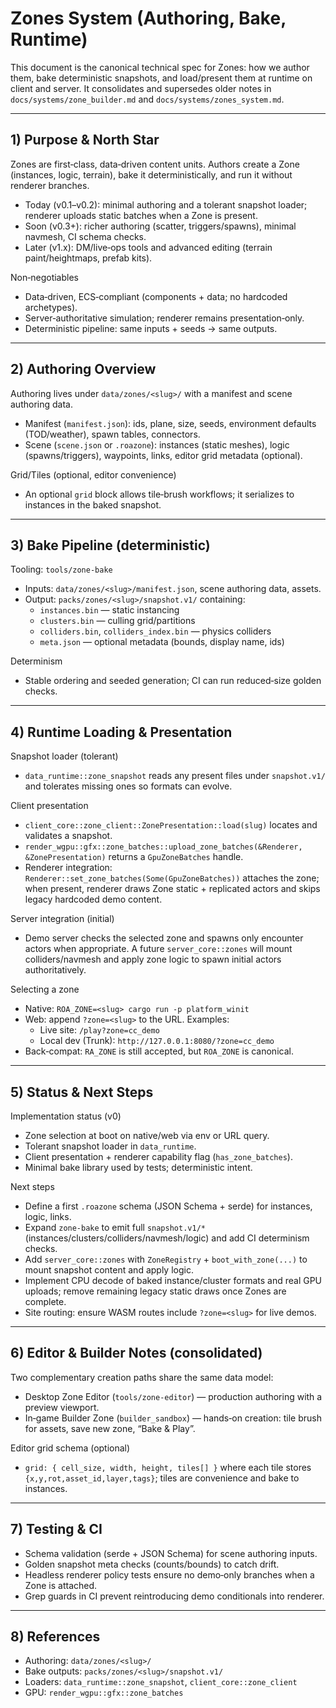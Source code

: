 # Zones System (Authoring, Bake, Runtime)

This document is the canonical technical spec for Zones: how we author them, bake deterministic snapshots, and load/present them at runtime on client and server. It consolidates and supersedes older notes in `docs/systems/zone_builder.md` and `docs/systems/zones_system.md`.

---

## 1) Purpose & North Star

Zones are first‑class, data‑driven content units. Authors create a Zone (instances, logic, terrain), bake it deterministically, and run it without renderer branches.

- Today (v0.1–v0.2): minimal authoring and a tolerant snapshot loader; renderer uploads static batches when a Zone is present.
- Soon (v0.3+): richer authoring (scatter, triggers/spawns), minimal navmesh, CI schema checks.
- Later (v1.x): DM/live‑ops tools and advanced editing (terrain paint/heightmaps, prefab kits).

Non‑negotiables
- Data‑driven, ECS‑compliant (components + data; no hardcoded archetypes).
- Server‑authoritative simulation; renderer remains presentation‑only.
- Deterministic pipeline: same inputs + seeds → same outputs.

---

## 2) Authoring Overview

Authoring lives under `data/zones/<slug>/` with a manifest and scene authoring data.

- Manifest (`manifest.json`): ids, plane, size, seeds, environment defaults (TOD/weather), spawn tables, connectors.
- Scene (`scene.json` or `.roazone`): instances (static meshes), logic (spawns/triggers), waypoints, links, editor grid metadata (optional).

Grid/Tiles (optional, editor convenience)
- An optional `grid` block allows tile‑brush workflows; it serializes to instances in the baked snapshot.

---

## 3) Bake Pipeline (deterministic)

Tooling: `tools/zone-bake`
- Inputs: `data/zones/<slug>/manifest.json`, scene authoring data, assets.
- Output: `packs/zones/<slug>/snapshot.v1/` containing:
  - `instances.bin` — static instancing
  - `clusters.bin` — culling grid/partitions
  - `colliders.bin`, `colliders_index.bin` — physics colliders
  - `meta.json` — optional metadata (bounds, display name, ids)

Determinism
- Stable ordering and seeded generation; CI can run reduced‑size golden checks.

---

## 4) Runtime Loading & Presentation

Snapshot loader (tolerant)
- `data_runtime::zone_snapshot` reads any present files under `snapshot.v1/` and tolerates missing ones so formats can evolve.

Client presentation
- `client_core::zone_client::ZonePresentation::load(slug)` locates and validates a snapshot.
- `render_wgpu::gfx::zone_batches::upload_zone_batches(&Renderer, &ZonePresentation)` returns a `GpuZoneBatches` handle.
- Renderer integration: `Renderer::set_zone_batches(Some(GpuZoneBatches))` attaches the zone; when present, renderer draws Zone static + replicated actors and skips legacy hardcoded demo content.

Server integration (initial)
- Demo server checks the selected zone and spawns only encounter actors when appropriate. A future `server_core::zones` will mount colliders/navmesh and apply zone logic to spawn initial actors authoritatively.

Selecting a zone
- Native: `ROA_ZONE=<slug> cargo run -p platform_winit`
- Web: append `?zone=<slug>` to the URL. Examples:
  - Live site: `/play?zone=cc_demo`
  - Local dev (Trunk): `http://127.0.0.1:8080/?zone=cc_demo`
- Back‑compat: `RA_ZONE` is still accepted, but `ROA_ZONE` is canonical.

---

## 5) Status & Next Steps

Implementation status (v0)
- Zone selection at boot on native/web via env or URL query.
- Tolerant snapshot loader in `data_runtime`.
- Client presentation + renderer capability flag (`has_zone_batches`).
- Minimal bake library used by tests; deterministic intent.

Next steps
- Define a first `.roazone` schema (JSON Schema + serde) for instances, logic, links.
- Expand `zone-bake` to emit full `snapshot.v1/*` (instances/clusters/colliders/navmesh/logic) and add CI determinism checks.
- Add `server_core::zones` with `ZoneRegistry` + `boot_with_zone(...)` to mount snapshot content and apply logic.
- Implement CPU decode of baked instance/cluster formats and real GPU uploads; remove remaining legacy static draws once Zones are complete.
- Site routing: ensure WASM routes include `?zone=<slug>` for live demos.

---

## 6) Editor & Builder Notes (consolidated)

Two complementary creation paths share the same data model:
- Desktop Zone Editor (`tools/zone-editor`) — production authoring with a preview viewport.
- In‑game Builder Zone (`builder_sandbox`) — hands‑on creation: tile brush for assets, save new zone, “Bake & Play”.

Editor grid schema (optional)
- `grid: { cell_size, width, height, tiles[] }` where each tile stores `{x,y,rot,asset_id,layer,tags}`; tiles are convenience and bake to instances.

---

## 7) Testing & CI

- Schema validation (serde + JSON Schema) for scene authoring inputs.
- Golden snapshot meta checks (counts/bounds) to catch drift.
- Headless renderer policy tests ensure no demo‑only branches when a Zone is attached.
- Grep guards in CI prevent reintroducing demo conditionals into renderer.

---

## 8) References

- Authoring: `data/zones/<slug>/`
- Bake outputs: `packs/zones/<slug>/snapshot.v1/`
- Loaders: `data_runtime::zone_snapshot`, `client_core::zone_client`
- GPU: `render_wgpu::gfx::zone_batches`
